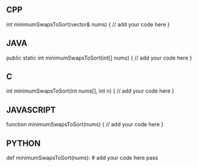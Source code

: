 ## CPP

int minimumSwapsToSort(vector<int>& nums) {
    // add your code here
}


## JAVA

public static int minimumSwapsToSort(int[] nums) {
    // add your code here
}


## C

int minimumSwapsToSort(int nums[], int n) {
    // add your code here
}


## JAVASCRIPT

function minimumSwapsToSort(nums) {
    // add your code here
}


## PYTHON

def minimumSwapsToSort(nums):
    # add your code here
    pass
